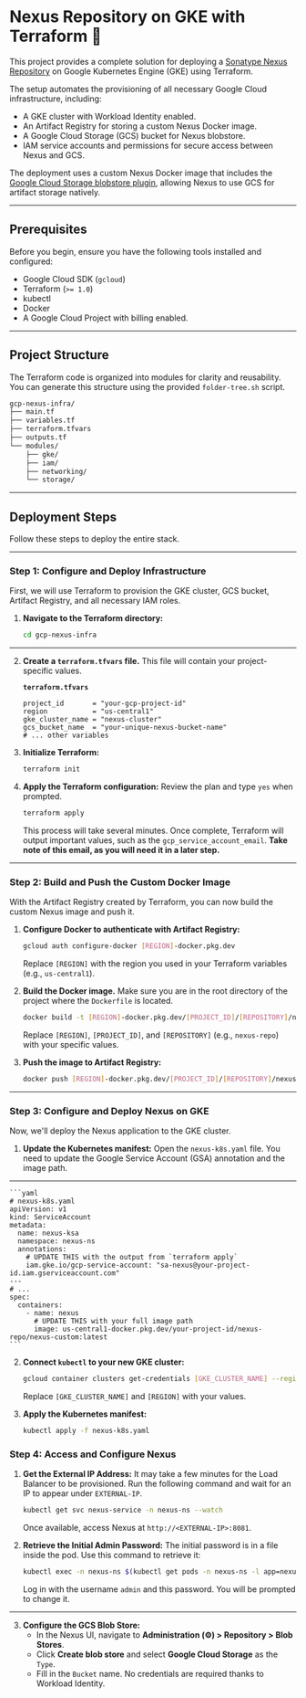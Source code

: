 # Nexus Repository on GKE with Terraform 🚀

This project provides a complete solution for deploying a [Sonatype Nexus Repository](https://www.sonatype.com/products/nexus-repository) on Google Kubernetes Engine (GKE) using Terraform.

The setup automates the provisioning of all necessary Google Cloud infrastructure, including:

- A GKE cluster with Workload Identity enabled.
- An Artifact Registry for storing a custom Nexus Docker image.
- A Google Cloud Storage (GCS) bucket for Nexus blobstore.
- IAM service accounts and permissions for secure access between Nexus and GCS.

The deployment uses a custom Nexus Docker image that includes the [Google Cloud Storage blobstore plugin](https://github.com/sonatype-nexus-community/nexus-blobstore-google-cloud), allowing Nexus to use GCS for artifact storage natively.

---

## Prerequisites

Before you begin, ensure you have the following tools installed and configured:

- Google Cloud SDK (`gcloud`)
- Terraform (`>= 1.0`)
- kubectl
- Docker
- A Google Cloud Project with billing enabled.

---

## Project Structure

The Terraform code is organized into modules for clarity and reusability. You can generate this structure using the provided `folder-tree.sh` script.

```sh
gcp-nexus-infra/
├── main.tf
├── variables.tf
├── terraform.tfvars
├── outputs.tf
└── modules/
    ├── gke/
    ├── iam/
    ├── networking/
    └── storage/
```

---

## Deployment Steps

Follow these steps to deploy the entire stack.

---

### Step 1: Configure and Deploy Infrastructure

First, we will use Terraform to provision the GKE cluster, GCS bucket, Artifact Registry, and all necessary IAM roles.

1.  **Navigate to the Terraform directory:**
    ```bash
    cd gcp-nexus-infra
    ```

---

2.  **Create a `terraform.tfvars` file.** This file will contain your project-specific values.

    **`terraform.tfvars`**

    ```hcl
    project_id       = "your-gcp-project-id"
    region           = "us-central1"
    gke_cluster_name = "nexus-cluster"
    gcs_bucket_name  = "your-unique-nexus-bucket-name"
    # ... other variables
    ```

3.  **Initialize Terraform:**

    ```bash
    terraform init
    ```

4.  **Apply the Terraform configuration:**
    Review the plan and type `yes` when prompted.
    ```bash
    terraform apply
    ```
    This process will take several minutes. Once complete, Terraform will output important values, such as the `gcp_service_account_email`. **Take note of this email, as you will need it in a later step.**

---

### Step 2: Build and Push the Custom Docker Image

With the Artifact Registry created by Terraform, you can now build the custom Nexus image and push it.

1.  **Configure Docker to authenticate with Artifact Registry:**

    ```bash
    gcloud auth configure-docker [REGION]-docker.pkg.dev
    ```

    Replace `[REGION]` with the region you used in your Terraform variables (e.g., `us-central1`).

2.  **Build the Docker image.** Make sure you are in the root directory of the project where the `Dockerfile` is located.

    ```bash
    docker build -t [REGION]-docker.pkg.dev/[PROJECT_ID]/[REPOSITORY]/nexus-custom:latest .
    ```

    Replace `[REGION]`, `[PROJECT_ID]`, and `[REPOSITORY]` (e.g., `nexus-repo`) with your specific values.

3.  **Push the image to Artifact Registry:**
    ```bash
    docker push [REGION]-docker.pkg.dev/[PROJECT_ID]/[REPOSITORY]/nexus-custom:latest
    ```

---

### Step 3: Configure and Deploy Nexus on GKE

Now, we'll deploy the Nexus application to the GKE cluster.

1.  **Update the Kubernetes manifest:**
    Open the `nexus-k8s.yaml` file. You need to update the Google Service Account (GSA) annotation and the image path.

---

    ```yaml
    # nexus-k8s.yaml
    apiVersion: v1
    kind: ServiceAccount
    metadata:
      name: nexus-ksa
      namespace: nexus-ns
      annotations:
        # UPDATE THIS with the output from `terraform apply`
        iam.gke.io/gcp-service-account: "sa-nexus@your-project-id.iam.gserviceaccount.com"
    ---
    # ...
    spec:
      containers:
        - name: nexus
          # UPDATE THIS with your full image path
          image: us-central1-docker.pkg.dev/your-project-id/nexus-repo/nexus-custom:latest
    ```

2.  **Connect `kubectl` to your new GKE cluster:**

    ```bash
    gcloud container clusters get-credentials [GKE_CLUSTER_NAME] --region [REGION]
    ```

    Replace `[GKE_CLUSTER_NAME]` and `[REGION]` with your values.

3.  **Apply the Kubernetes manifest:**
    ```bash
    kubectl apply -f nexus-k8s.yaml
    ```

### Step 4: Access and Configure Nexus

1.  **Get the External IP Address:**
    It may take a few minutes for the Load Balancer to be provisioned. Run the following command and wait for an IP to appear under `EXTERNAL-IP`.

    ```bash
    kubectl get svc nexus-service -n nexus-ns --watch
    ```

    Once available, access Nexus at `http://<EXTERNAL-IP>:8081`.

2.  **Retrieve the Initial Admin Password:**
    The initial password is in a file inside the pod. Use this command to retrieve it:
    ```bash
    kubectl exec -n nexus-ns $(kubectl get pods -n nexus-ns -l app=nexus -o jsonpath='{.items[0].metadata.name}') -- cat /nexus-data/admin.password
    ```
    Log in with the username `admin` and this password. You will be prompted to change it.

---

3.  **Configure the GCS Blob Store:**
    - In the Nexus UI, navigate to **Administration (⚙️) > Repository > Blob Stores**.
    - Click **Create blob store** and select **Google Cloud Storage** as the `Type`.
    - Fill in the `Bucket` name. No credentials are required thanks to Workload Identity.
